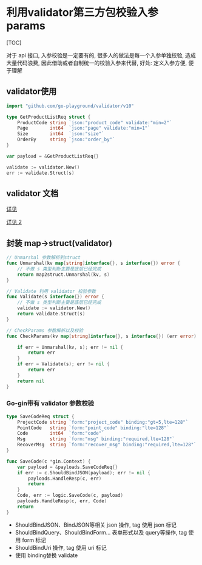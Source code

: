 # 利用validator第三方包校验入参 params

[TOC]

对于 api 接口, 入参校验是一定要有的, 很多人的做法是每一个入参单独校验, 造成大量代码浪费, 因此借助或者自制统一的校验入参来代替, 好处: 定义入参方便, 便于理解

## validator使用

```go
import "github.com/go-playground/validator/v10"

type GetProductListReq struct {
	ProductCode string `json:"product_code" validate:"min=2"`
	Page        int64  `json:"page" validate:"min=1"`
	Size        int64  `json:"size"`
	OrderBy     string `json:"order_by"`
}

var payload = &GetProductListReq{}

validate := validator.New()
err := validate.Struct(s)
```



## validator 文档

[详见](https://github.com/go-playground/validator)

[详见 2](https://darjun.github.io/2020/04/04/godailylib/validator/)

## 封装 map->struct(validator)

```go
// Unmarshal 参数解析到struct
func Unmarshal(kv map[string]interface{}, s interface{}) error {
	// 不做 s 类型判断主要是底层已经完成
	return map2struct.Unmarshal(kv, s)
}

// Validate 利用 validator 校验参数
func Validate(s interface{}) error {
	// 不做 s 类型判断主要是底层已经完成
	validate := validator.New()
	return validate.Struct(s)
}

// CheckParams 参数解析以及校验
func CheckParams(kv map[string]interface{}, s interface{}) (err error) {

	if err = Unmarshal(kv, s); err != nil {
		return err
	}
	if err = Validate(s); err != nil {
		return err
	}
	return nil
}
```

### Go-gin带有 validator 参数校验

```go
type SaveCodeReq struct {
	ProjectCode string `form:"project_code" binding:"gt=5,lte=128"`
	PointCode   string `form:"point_code" binding:"lte=128"`
	Code        int64  `form:"code"`
	Msg         string `form:"msg" binding:"required,lte=128"`
	RecoverMsg  string `form:"recover_msg" binding:"required,lte=128"`
}

func SaveCode(c *gin.Context) {
	var payload = &payloads.SaveCodeReq{}
	if err := c.ShouldBindJSON(payload); err != nil {
		payloads.HandleResp(c, err)
		return
	}
	Code, err := logic.SaveCode(c, payload)
	payloads.HandleResp(c, err, Code)
	return
}
```

* ShouldBindJSON、BindJSON等相关 json 操作,  tag 使用 json 标记
* ShouldBindQuery、ShouldBindForm... 表单形式以及 query等操作, tag 使用 form 标记
* ShouldBindUri 操作,  tag 使用 uri 标记
* 使用 binding替换 validate

